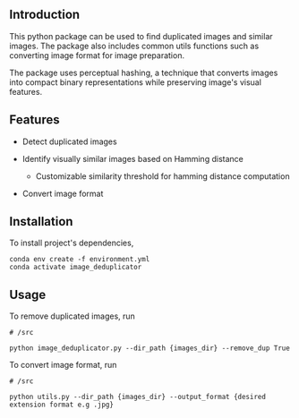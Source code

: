 ## Introduction 
This python package can be used to find duplicated images and similar images. The package also includes common utils functions such as converting image format for image preparation.

The package uses perceptual hashing, a technique that converts images into compact binary representations while preserving image's visual features. 

## Features
- Detect duplicated images
- Identify visually similar images based on Hamming distance 
    - Customizable similarity threshold for hamming distance computation

- Convert image format 

## Installation
To install project's dependencies, 
```
conda env create -f environment.yml
conda activate image_deduplicator  
```

## Usage
To remove duplicated images, run
```
# /src 

python image_deduplicator.py --dir_path {images_dir} --remove_dup True
```

To convert image format, run
```
# /src

python utils.py --dir_path {images_dir} --output_format {desired extension format e.g .jpg}
```